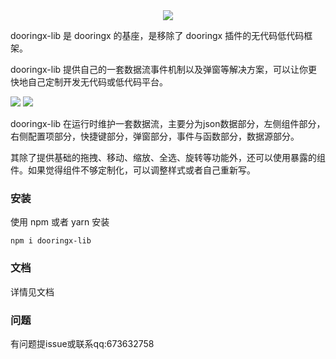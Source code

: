<div align=center >
<img  src="https://img-blog.csdnimg.cn/img_convert/520863a38a93d960862f92c805bc97cc.png#pic_center"/>
</div>



dooringx-lib 是 dooringx 的基座，是移除了 dooringx 插件的无代码低代码框架。



dooringx-lib 提供自己的一套数据流事件机制以及弹窗等解决方案，可以让你更快地自己定制开发无代码或低代码平台。



<img src="https://yehuozhili-1259443377.cos.ap-nanjing.myqcloud.com/xxa.jpg"/>

<img src="https://yehuozhili-1259443377.cos.ap-nanjing.myqcloud.com/xxb.jpg"/>

 

dooringx-lib 在运行时维护一套数据流，主要分为json数据部分，左侧组件部分，右侧配置项部分，快捷键部分，弹窗部分，事件与函数部分，数据源部分。



其除了提供基础的拖拽、移动、缩放、全选、旋转等功能外，还可以使用暴露的组件。如果觉得组件不够定制化，可以调整样式或者自己重新写。



### 安装



使用 npm 或者 yarn 安装



```
npm i dooringx-lib
```



### 文档

详情见文档


### 问题

有问题提issue或联系qq:673632758

